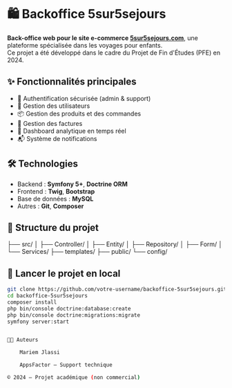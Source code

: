 # 🛍️ Backoffice 5sur5sejours

**Back-office web pour le site e-commerce [5sur5sejours.com](https://5sur5sejours.com)**, une plateforme spécialisée dans les voyages pour enfants.  
Ce projet a été développé dans le cadre du Projet de Fin d'Études (PFE) en 2024.

## ✨ Fonctionnalités principales

- 🔐 Authentification sécurisée (admin & support)
- 👥 Gestion des utilisateurs
- 📦 Gestion des produits et des commandes
- 🧾 Gestion des factures
- 🎯 Dashboard analytique en temps réel
- 📬 Système de notifications

## 🛠️ Technologies

- Backend : **Symfony 5+**, **Doctrine ORM**
- Frontend : **Twig**, **Bootstrap**
- Base de données : **MySQL**
- Autres : **Git**, **Composer**

## 📂 Structure du projet

├── src/
│ ├── Controller/
│ ├── Entity/
│ ├── Repository/
│ ├── Form/
│ └── Services/
├── templates/
├── public/
└── config/



## 🚀 Lancer le projet en local

```bash
git clone https://github.com/votre-username/backoffice-5sur5sejours.git
cd backoffice-5sur5sejours
composer install
php bin/console doctrine:database:create
php bin/console doctrine:migrations:migrate
symfony server:start


👩‍💻 Auteurs

    Mariem Jlassi

    AppsFactor — Support technique

© 2024 – Projet académique (non commercial)
